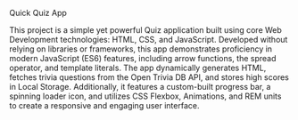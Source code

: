 Quick Quiz App

This project is a simple yet powerful Quiz application built using core Web Development technologies: HTML, CSS, and JavaScript. Developed without relying on libraries or frameworks, this app demonstrates proficiency in modern JavaScript (ES6) features, including arrow functions, the spread operator, and template literals. The app dynamically generates HTML, fetches trivia questions from the Open Trivia DB API, and stores high scores in Local Storage. Additionally, it features a custom-built progress bar, a spinning loader icon, and utilizes CSS Flexbox, Animations, and REM units to create a responsive and engaging user interface.
